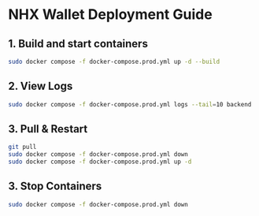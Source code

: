 # NHX Wallet Deployment Guide

## 1. Build and start containers

```bash
sudo docker compose -f docker-compose.prod.yml up -d --build
```

## 2. View Logs

```bash
sudo docker compose -f docker-compose.prod.yml logs --tail=10 backend
```

## 3. Pull & Restart

```bash
git pull
sudo docker compose -f docker-compose.prod.yml down
sudo docker compose -f docker-compose.prod.yml up -d
```

## 3. Stop Containers

```bash
sudo docker compose -f docker-compose.prod.yml down
```
